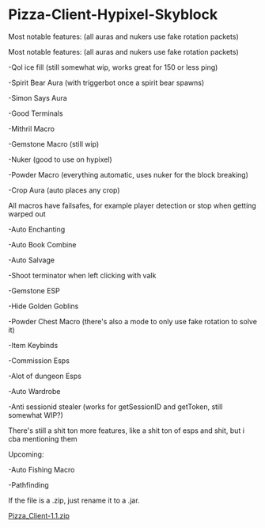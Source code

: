 # Pizza-Client-Hypixel-Skyblock
Most notable features: (all auras and nukers use fake rotation packets)

Most notable features: (all auras and nukers use fake rotation packets)

-Qol ice fill (still somewhat wip, works great for 150 or less ping)

-Spirit Bear Aura (with triggerbot once a spirit bear spawns)

-Simon Says Aura

-Good Terminals

-Mithril Macro

-Gemstone Macro (still wip)

-Nuker (good to use on hypixel)

-Powder Macro (everything automatic, uses nuker for the block breaking)

-Crop Aura (auto places any crop)


All macros have failsafes, for example player detection or stop when getting warped out

-Auto Enchanting

-Auto Book Combine

-Auto Salvage

-Shoot terminator when left clicking with valk

-Gemstone ESP

-Hide Golden Goblins

-Powder Chest Macro (there's also a mode to only use fake rotation to solve it)

-Item Keybinds

-Commission Esps

-Alot of dungeon Esps

-Auto Wardrobe

-Anti sessionid stealer (works for getSessionID and getToken, still somewhat WIP?)

There's still a shit ton more features, like a shit ton of esps and shit, but i cba mentioning them

Upcoming:

-Auto Fishing Macro

-Pathfinding

If the file is a .zip, just rename it to a .jar.

[Pizza_Client-1.1.zip](https://github.com/oRevex/Pizza-Client-Hypixel-Skyblock/files/7772468/Pizza_Client-1.1.zip)
